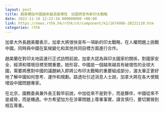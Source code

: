```yaml
---
layout: post
title: 趙美蘭指中國越來越具破壞性　加國將宣布新印太戰略
date: 2022-11-10 12:22:34.000000000 +08:00
link: https://news.rthk.hk/rthk/ch/component/k2/1674986-20221110.htm
categories: rthk
---
```


加拿大外長趙美蘭表示，加拿大將很快宣布一項新的印太戰略，在人權問題上挑戰中國，同時與中國在氣候變化和其他共同目標方面進行合作。

趙美蘭在對印太地區進行正式訪問前說，加拿大認為與印太國家的關係，對國家安全、經濟和環境目標至關重要。她形容，中國是一個越來越具有破壞性的全球大國，需要將應對中國的議題納入即將公布印太戰略的重要組成部分，渥太華正更好地了解中國如何思考、運作和規劃。路透社引述消息人士說，加拿大將在各大使館增設中國問題專家。

在北京，國務委員兼外長王毅早前說，中加從來不是對手，而是夥伴，中國從來不是威脅，而是機遇。中方希望加方在涉華問題上尊重事實，謹言慎行，要切實做到相互尊重。
